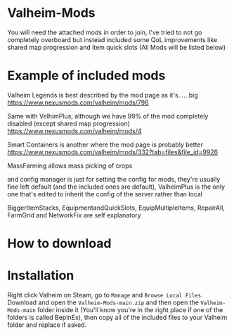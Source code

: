 # Valheim-Mods

You will need the attached mods in order to join, I've tried to not go completely overboard but instead included some QoL improvements like shared map progression and item quick slots (All Mods will be listed below) 

# Example of included mods
Valheim Legends is best described by the mod page as it's......big
https://www.nexusmods.com/valheim/mods/796

Same with VelhimPlus, although we have 99% of the mod completely disabled (except shared map progression)
https://www.nexusmods.com/valheim/mods/4

Smart Containers is another where the mod page is probably better
https://www.nexusmods.com/valheim/mods/332?tab=files&file_id=9926

MassFarming allows mass picking of crops

and config manager is just for setting the config for mods, they're usually fine left default (and the included ones are default), ValheimPlus is the only one that's edited to inherit the config of the server rather than local

BiggerItemStacks, EquipmentandQuickSlots, EquipMultipleItems, RepairAll, FarmGrid and NetworkFix are self explanatory

# How to download

# Installation
Right click Valheim on Steam, go to `Manage` and `Browse Local Files`. Download and open the `Valheim-Mods-main.zip` and then open the `Valheim-Mods-main` folder inside it (You'll know you're in the right place if one of the folders is called BepInEx), then copy all of the included files to your Valheim folder and replace if asked.
